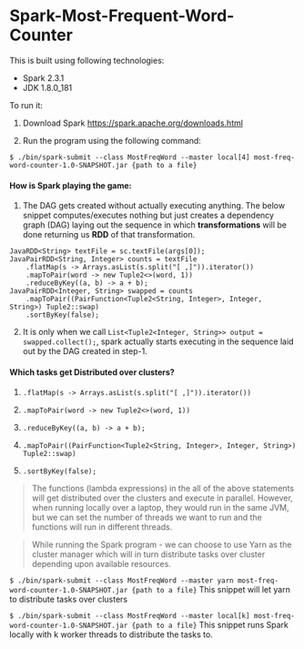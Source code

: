 # Spark-Most-Frequent-Word-Counter

This is built using following technologies:
  - Spark 2.3.1
  - JDK 1.8.0_181

To run it:
1) Download Spark https://spark.apache.org/downloads.html

2) Run the program using the following command:
```
$ ./bin/spark-submit --class MostFreqWord --master local[4] most-freq-word-counter-1.0-SNAPSHOT.jar {path to a file}
```

#### How is Spark playing the game:

1) The DAG gets created without actually executing anything. 
The below snippet computes/executes nothing but just creates a dependency graph (DAG) laying out the sequence in which
**transformations** will be done returning us **RDD** of that transformation. 
```
JavaRDD<String> textFile = sc.textFile(args[0]);
JavaPairRDD<String, Integer> counts = textFile
    .flatMap(s -> Arrays.asList(s.split("[ ,]")).iterator())
    .mapToPair(word -> new Tuple2<>(word, 1))
    .reduceByKey((a, b) -> a + b);
JavaPairRDD<Integer, String> swapped = counts
    .mapToPair((PairFunction<Tuple2<String, Integer>, Integer, String>) Tuple2::swap)
    .sortByKey(false);
```

2) It is only when we call ``List<Tuple2<Integer, String>> output = swapped.collect();``, spark actually starts executing in the sequence laid out by the DAG created in step-1.

#### Which tasks get Distributed over clusters?

1) ``.flatMap(s -> Arrays.asList(s.split("[ ,]")).iterator())``

2)  ``.mapToPair(word -> new Tuple2<>(word, 1))``

3) ``.reduceByKey((a, b) -> a + b);``

4) ``.mapToPair((PairFunction<Tuple2<String, Integer>, Integer, String>) Tuple2::swap)``

5) ``.sortByKey(false);``

> The functions (lambda expressions) in the all of the above statements will get distributed over the clusters and execute in parallel.
However, when running locally over a laptop, they would run in the same JVM, but we can set the number of threads we want to run and
the functions will run in different threads.

> While running the Spark program - we can choose to use Yarn as the cluster manager which will in turn distribute tasks over cluster depending
upon available resources. 

```$ ./bin/spark-submit --class MostFreqWord --master yarn most-freq-word-counter-1.0-SNAPSHOT.jar {path to a file}```
This snippet will let yarn to distribute tasks over clusters

```$ ./bin/spark-submit --class MostFreqWord --master local[k] most-freq-word-counter-1.0-SNAPSHOT.jar {path to a file}```
This snippet runs Spark locally with k worker threads to distribute the tasks to.  